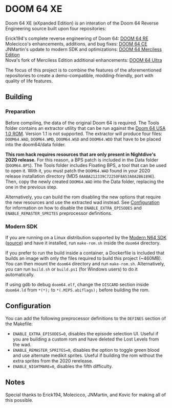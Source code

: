 # DOOM 64 XE

Doom 64 XE (eXpanded Edition) is an interation of the Doom 64 Reverse Engineering source built upon four repositories:

Erick194's complete reverse engineering of Doom 64: [DOOM 64 RE](https://github.com/Erick194/DOOM64-RE/)\
Molecicco's enhancements, additions, and bug fixes: [DOOM 64 CE](https://github.com/azamorapl/DOOM64-RE/tree/romhack)\
JNMartin's update to modern SDK and optimizations: [DOOM 64 Merciless Edition](https://github.com/jnmartin84/Doom-64-Merciless-Edition/tree/modern)\
Nova's fork of Merciless Edition additional enhancements: [DOOM 64 Ultra](https://github.com/jnmartin84/Doom-64-Merciless-Edition/tree/modern)

The focus of this project is to combine the features of the aforementioned repositories to create a demo-compatible, modding-friendly, port with quality of life features.

## Building

### Preparation

Before compiling, the data of the original Doom 64 is required. The Tools folder contains an extractor utility that can be run against the [Doom 64 USA 1.0 ROM](https://datomatic.no-intro.org/index.php?page=show_record&s=24&n=0179). Version 1.1 is not supported. The extractor will produce four files: `DOOM64.WAD`, `DOOM64.WMD`, `DOOM64.WSD` and `DOOM64.WDD` that have to be placed into the doom64/data folder.

**This rom hack requires resources that are only present in Nightdive's 2020 release.** For this reason, a BPS patch is included in the Data folder (`DOOM64.BPS`). The Tools folder includes Floating BPS, a tool that can be used to open it. With it, you must patch the `DOOM64.WAD` found in your 2020 release installation directory (MD5 `0AABA212339C72250F8A53A0A2B6189E`). Then, copy the newly created `DOOM64.WAD` into the Data folder, replacing the one in the previous step.

Alternatively, you can build the rom disabling the new options that require the new resources and use the extracted wad instead. See [Configuration](#configuration) for information on how to disable the `ENABLE_EXTRA_EPISODES` and `ENABLE_REMASTER_SPRITES` preprocessor definitions.

### Modern SDK

If you are running on a Linux distribution supported by the [Modern N64 SDK](https://crashoveride95.github.io/modernsdk/index.html) ([source](https://github.com/ModernN64SDK/n64sdkmod)) and have it installed, run `make-rom.sh` inside the `doom64` directory.

If you prefer to run the build inside a container, a Dockerfile is included that builds an image with only the files required to build this project (~460MB). You can then mount the `doom64` directory and run `make-rom.sh`. Alternatively, you can run `build.sh` or `build.ps1` (for Windows users) to do it automatically.

If using gdb to debug `doom64.elf`, change the `DISCARD` section inside `doom64.ld` from `*(*);` to `*(.MIPS.abiflags);` before building the rom.

## Configuration

You can add the following preprocessor definitions to the `DEFINES` section of the Makefile:

- `ENABLE_EXTRA_EPISODES=0`, disables the episode selection UI. Useful if you are building a custom rom and have deleted the Lost Levels from the wad.
- `ENABLE_REMASTER_SPRITES=0`, disables the option to toggle green blood and use alternate medikit sprites. Useful if building the rom without the extra sprites from the 2020 rerelease.
- `ENABLE_NIGHTMARE=0`, disables the fifth difficulty.

## Notes

Special thanks to Erick194, Molecicco, JNMartin, and Kovic for making all of this possible.
